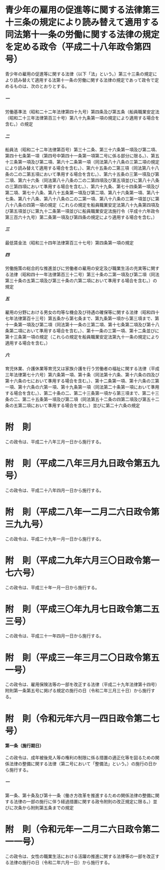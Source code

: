 # 青少年の雇用の促進等に関する法律第三十三条の規定により読み替えて適用する同法第十一条の労働に関する法律の規定を定める政令（平成二十八年政令第四号）
青少年の雇用の促進等に関する法律（以下「法」という。）第三十三条の規定により読み替えて適用する法第十一条の労働に関する法律の規定であって政令で定めるものは、次のとおりとする。
##### 一
労働基準法（昭和二十二年法律第四十九号）第四条及び第五条（船員職業安定法（昭和二十三年法律第百三十号）第八十九条第一項の規定により適用する場合を含む。）の規定
##### 二
船員法（昭和二十二年法律第百号）第三十二条、第三十六条第一項及び第二項、第四十七条第一項（第四号中第四十一条第一項第二号に係る部分に限る。）、第五十三条第一項及び第二項、第六十二条第一項（同法第八十八条の三第二項の規定により読み替えて適用する場合を含む。）、第六十五条の二第三項（同法第八十八条の二の二第五項において準用する場合を含む。）、第六十五条の三第一項及び第二項、第六十六条（同法第八十八条の二の二第四項及び第五項並びに第八十八条の三第四項において準用する場合を含む。）、第六十九条、第七十四条第一項及び第二項、第七十八条、第八十五条第一項及び第二項、第八十六条第一項、第八十七条、第八十八条、第八十八条の二の二第一項、第八十八条の三第一項並びに第八十八条の四第一項の規定（これらの規定を船員職業安定法第八十九条第四項及び第五項並びに第九十二条第一項並びに船員職業安定法施行令（平成十六年政令第三百六十九号）第二条第一項及び第四条の規定により適用する場合を含む。）
##### 三
最低賃金法（昭和三十四年法律第百三十七号）第四条第一項の規定
##### 四
労働施策の総合的な推進並びに労働者の雇用の安定及び職業生活の充実等に関する法律（昭和四十一年法律第百三十二号）第三十条の二第一項及び第二項（同法第三十条の五第二項及び第三十条の六第二項において準用する場合を含む。）の規定
##### 五
雇用の分野における男女の均等な機会及び待遇の確保等に関する法律（昭和四十七年法律第百十三号）第五条から第七条まで、第九条第一項から第三項まで、第十一条第一項及び第二項（同法第十一条の三第二項、第十七条第二項及び第十八条第二項において準用する場合を含む。）、第十一条の三第一項、第十二条並びに第十三条第一項の規定（これらの規定を船員職業安定法第九十一条の規定により適用する場合を含む。）
##### 六
育児休業、介護休業等育児又は家族介護を行う労働者の福祉に関する法律（平成三年法律第七十六号）第六条第一項、第十条（同法第十六条、第十六条の四及び第十六条の七において準用する場合を含む。）、第十二条第一項、第十六条の三第一項、第十六条の六第一項、第十九条第一項（同法第二十条第一項において準用する場合を含む。）、第二十条の二、第二十三条第一項から第三項まで、第二十三条の二、第二十五条第一項及び第二項（同法第五十二条の四第二項及び第五十二条の五第二項において準用する場合を含む。）並びに第二十六条の規定
# 附　則
この政令は、平成二十八年三月一日から施行する。
# 附　則（平成二八年三月九日政令第五九号）
この政令は、平成二十八年四月一日から施行する。
# 附　則（平成二八年一二月二六日政令第三九九号）
この政令は、平成二十九年一月一日から施行する。
# 附　則（平成二九年六月三〇日政令第一七六号）
この政令は、平成三十年一月一日から施行する。
# 附　則（平成三〇年九月七日政令第二五三号）
この政令は、平成三十一年四月一日から施行する。
# 附　則（平成三一年三月二〇日政令第五一号）
この政令は、雇用保険法等の一部を改正する法律（平成二十九年法律第十四号）附則第一条第五号に掲げる規定の施行の日（令和二年三月三十日）から施行する。
# 附　則（令和元年六月一四日政令第二七号）
#### 第一条（施行期日）
この政令は、成年被後見人等の権利の制限に係る措置の適正化等を図るための関係法律の整備に関する法律（第二号において「整備法」という。）の施行の日から施行する。
##### 一
第一条、第十条及び第十一条（働き方改革を推進するための関係法律の整備に関する法律の一部の施行に伴う経過措置に関する政令附則の改正規定に限る。）並びに次条から附則第五条までの規定
# 附　則（令和元年一二月二六日政令第二一一号）
この政令は、女性の職業生活における活躍の推進に関する法律等の一部を改正する法律の施行の日（令和二年六月一日）から施行する。
